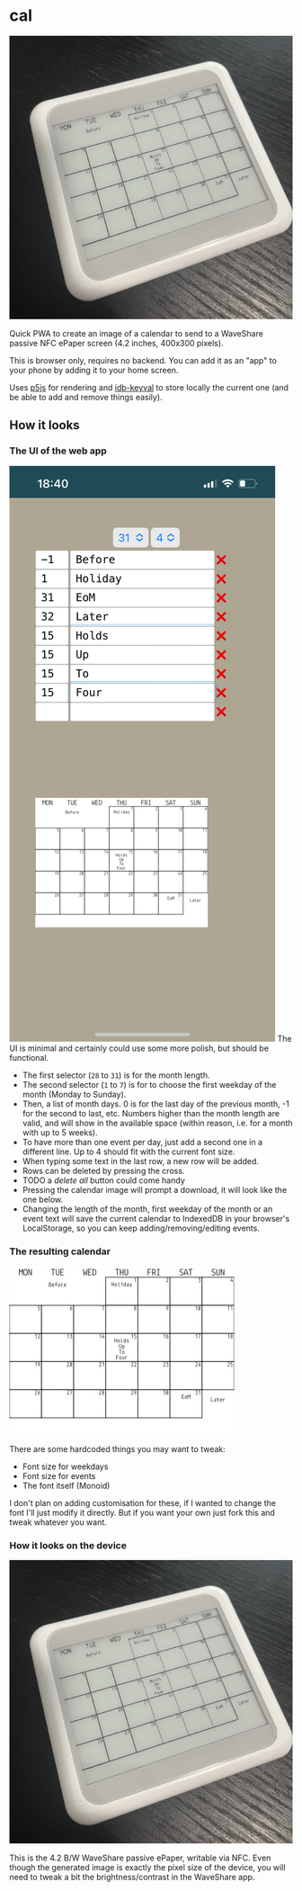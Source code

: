 # cal

![](./images/device.jpg)

Quick PWA to create an image of a calendar to send to a WaveShare passive
NFC ePaper screen (4.2 inches, 400x300 pixels).

This is browser only, requires no backend. You can add it as an "app" to your phone by adding it to your home screen.

Uses [p5js](https://p5js.org) for rendering and [idb-keyval](https://github.com/jakearchibald/idb-keyval) to store locally the current one (and be able to add and remove things easily).

## How it looks

### The UI of the web app
![](./images/screenshot.png)
The UI is minimal and certainly could use some more polish, but should be functional.

- The first selector (`28` to `31`) is for the month length.
- The second selector (`1` to `7`) is for to choose the first weekday of the month (Monday to Sunday).
- Then, a list of month days. 0 is for the last day of the previous month, -1 for the second to last, etc. Numbers higher than the month length are valid, and will show in the available space (within reason, i.e. for a month with up to 5 weeks).
- To have more than one event per day, just add a second one in a different line. Up to 4 should fit with the current font size.
- When typing some text in the last row, a new row will be added.
- Rows can be deleted by pressing the cross. 
- TODO a _delete all_ button could come handy
- Pressing the calendar image will prompt a download, it will look like the one below.
- Changing the length of the month, first weekday of the month or an event text will save the current calendar to IndexedDB in your browser's LocalStorage, so you can keep adding/removing/editing events.

### The resulting calendar

![](./images/calendar.jpg)

There are some hardcoded things you may want to tweak:
- Font size for weekdays
- Font size for events
- The font itself (Monoid)

I don't plan on adding customisation for these, if I wanted to change the font I'll just modify it directly. But if you want your own just fork this and tweak whatever you want.

### How it looks on the device

![](./images/device.jpg)

This is the 4.2 B/W WaveShare passive ePaper, writable via NFC. Even though the generated image is exactly the pixel size of the device, you will need to tweak a bit the brightness/contrast in the WaveShare app.
